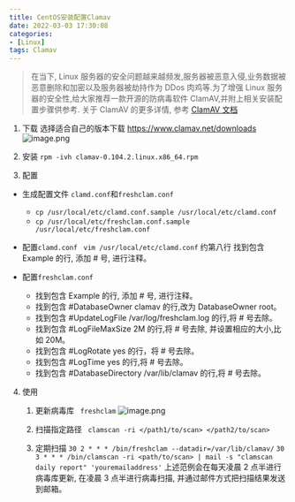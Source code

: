 ```yaml
---
title: CentOS安装配置Clamav
date: 2022-03-03 17:30:08
categories: 
- [Linux]
tags: Clamav
---
```


>在当下, Linux 服务器的安全问题越来越频发,服务器被恶意入侵,业务数据被恶意删除和加密以及服务器被劫持作为 DDos 肉鸡等.为了增强 Linux 服务器的安全性,给大家推荐一款开源的防病毒软件 ClamAV,并附上相关安装配置步骤供参考.
关于 ClamAV 的更多详情, 参考 [ClamAV 文档](https://docs.clamav.net/)

<!-- more -->

1) 下载
选择适合自己的版本下载
https://www.clamav.net/downloads
![image.png](/images/003.clamav.md.01.png)

2) 安装
 ``` rpm -ivh clamav-0.104.2.linux.x86_64.rpm ```

3) 配置
- 生成配置文件 ```clamd.conf```和```freshclam.conf```
   - ```cp /usr/local/etc/clamd.conf.sample /usr/local/etc/clamd.conf```
   - ```cp /usr/local/etc/freshclam.conf.sample /usr/local/etc/freshclam.conf```
- 配置```clamd.conf```
``` vim /usr/local/etc/clamd.conf``` 约第八行
找到包含 Example 的行, 添加 # 号, 进行注释。

- 配置```freshclam.conf```
   - 找到包含 Example 的行, 添加 # 号, 进行注释。
   - 找到包含 #DatabaseOwner clamav 的行,改为 DatabaseOwner root。
   - 找到包含 #UpdateLogFile /var/log/freshclam.log 的行,将 # 号去除。
   - 找到包含 #LogFileMaxSize 2M 的行,将 # 号去除, 并设置相应的大小,比如 20M。
   - 找到包含 #LogRotate yes 的行，将 # 号去除。
   - 找到包含 #LogTime yes 的行,将 # 号去除。
   - 找到包含 #DatabaseDirectory /var/lib/clamav 的行,将 # 号去除。

4) 使用
   1. 更新病毒库
    ``` freshclam```
![image.png](/images/003.clamav.md.02.png)
   2. 扫描指定路径
    ``` clamscan -ri </path1/to/scan> </path2/to/scan>```

   3. 定期扫描
         ```30 2 * * * /bin/freshclam --datadir=/var/lib/clamav/```
         ```30 3 * * * /bin/clamscan -ri <path/to/scan> | mail -s "clamscan daily report" 'youremailaddress'```
上述范例会在每天凌晨 2 点半进行病毒库更新, 在凌晨 3 点半进行病毒扫描, 并通过邮件方式把扫描结果发送到邮箱。


